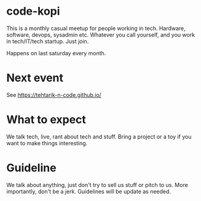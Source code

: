 # code-kopi

This is a monthly casual meetup for people working in tech. Hardware, software, devops, sysadmin etc. Whatever you call yourself, and you work in tech/IT/tech startup. Just join. 

Happens on last saturday every month. 

# Next event

See https://tehtarik-n-code.github.io/

# What to expect

We talk tech, live, rant about tech and stuff. Bring a project or a toy if you want to make things interesting. 

# Guideline

We talk about anything, just don't try to sell us stuff or pitch to us. 
More importantly, don't be a jerk. 
Guidelines will be update as needed. 
